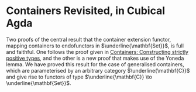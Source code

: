 # Containers Revisited, in Cubical Agda

Two proofs of the central result that the container extension functor, mapping containers to endofunctors in $\underline{\mathbf{Set}}$, is full and faithful. One follows the proof given in [Containers: Constructing strictly positive types](https://www.sciencedirect.com/science/article/pii/S0304397505003373), and the other is a new proof that makes use of the Yoneda lemma. We have proved this result for the case of generalised containers, which are parameterised by an arbitrary category $\underline{\mathbf{C}}$ and give rise to functors of type $\underline{\mathbf{C}} \to \underline{\mathbf{Set}}$.
